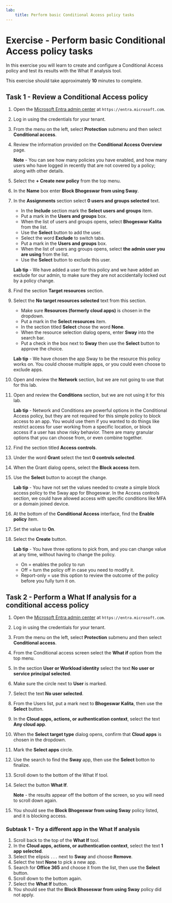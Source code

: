 ```yaml
---
lab:
    title: Perform basic Conditional Access policy tasks
---
```


# Exercise - Perform basic Conditional Access policy tasks

In this exercise you will learn to create and configure a Conditional Access policy and test its results with the What If analysis tool.

This exercise should take approximately **10** minutes to complete.

## Task 1 - Review a Conditional Access policy

1. Open the [Microsoft Entra admin center](https://entra.microsoft.com) at `https://entra.microsoft.com`.
1. Log in using the credentials for your tenant.
1. From the menu on the left, select **Protection** submenu and then select **Conditional access**.
1. Review the information provided on the **Conditional Access Overview** page.

   **Note** - You can see how many policies you have enabled, and how many users who have logged in recently that are not covered by a policy; along with other details.

1. Select the **+ Create new policy** from the top menu.
1. In the **Name** box enter **Block Bhogeswar from using Sway**.
1. In the **Assignments** section select **0 users and groups selected** text.

   - In the **Include** section mark the **Select users and groups** item.
   - Put a mark in the **Users and groups** box.
   - When the list of users and groups opens, select **Bhogeswar Kalita** from the list.
   - Use the **Select** button to add the user.
   - Select the word **Exclude** to switch tabs.
   - Put a mark in the **Users and groups** box.
   - When the list of users ang groups opens, select **the admin user you are using** from the list.
   - Use the **Select** button to exclude this user.

   **Lab tip** - We have added a user for this policy and we have added an exclude for our admin, to make sure they are not accidentally locked out by a policy change.

1. Find the section **Target resources** section.
1. Select the **No target resources selected** text from this section.

   - Make sure **Resources (formerly cloud apps)** is chosen in the dropdown.
   - Put a mark in the **Select resources** item.
   - In the section titled **Select** chose the word **None**.
   - When the resource selection dialog opens, enter **Sway** into the search bar.
   - Put a check in the box next to **Sway** then use the **Select** button to approve the choice.

   **Lab tip** - We have chosen the app Sway to be the resource this policy works on. You could choose multiple apps, or you could even choose to exclude apps.

1. Open and review the **Network** section, but we are not going to use that for this lab.
1. Open and review the **Conditions** section, but we are not using it for this lab.

   **Lab tip** - Network and Conditions are powerful options in the Conditional Access policy, but they are not required for this simple policy to block access to an app.  You would use them if you wanted to do things like restrict access for user working from a specific location, or block access if a user has show risky behavior.  There are many granular options that you can choose from, or even combine together.

1. Find the section titled **Access controls**.
1. Under the word **Grant** select the text **0 controls selected**.
1. When the Grant dialog opens, select the **Block access** item.
1. Use the **Select** button to accept the change.

   **Lab tip** - You have not set the values needed to create a simple block access policy to the Sway app for Bhogeswar.  In the Access controls section, we could have allowed access with specific conditions like MFA or a domain joined device.

1. At the bottom of the **Conditional Access** interface, find the **Enable policy** item.
1. Set the value to **On**.
1. Select the **Create** button.

   **Lab tip** - You have three options to pick from, and you can change value at any time, without having to change the policy.
   - On = enables the policy to run
   - Off = turn the policy off in case you need to modify it.
   - Report-only = use this option to review the outcome of the policy before you fully turn it on.

## Task 2 - Perform a What If analysis for a conditional access policy

1. Open the [Microsoft Entra admin center](https://entra.microsoft.com) at `https://entra.microsoft.com`.
1. Log in using the credentials for your tenant.
1. From the menu on the left, select **Protection** submenu and then select **Conditional access**.
1. From the Conditional access screen select the **What if** option from the top menu.
1. In the section **User or Workload identity** select the text **No user or service principal selected**.
1. Make sure the circle next to **User** is marked.
1. Select the text **No user selected**.
1. From the Users list, put a mark next to **Bhogeswar Kalita**, then use the **Select** button.
1. In the **Cloud apps, actions, or authentication context**, select the text **Any cloud app**.
1. When the **Select target type** dialog opens, confirm that **Cloud apps** is chosen in the dropdown.
1. Mark the **Select apps** circle.
1. Use the search to find the **Sway** app, then use the **Select** botton to finalize.
1. Scroll down to the bottom of the What If tool.
1. Select the button **What If**.

   **Note** - the results appear off the bottom of the screen, so you will need to scroll down again.

1. You should see the **Block Bhogeswar from using Sway** policy listed, and it is blocking access.

### Subtask 1 - Try a different app in the What If analysis

1. Scroll back to the top of the **What If** tool.
1. In the **Cloud apps, actions, or authentication context**, select the text **1 app selected**.
1. Select the elipsis `...` next to **Sway** and choose **Remove**.
1. Select the text **None** to pick a new app.
1. Search for **Office 365** and choose it from the list, then use the **Select** button.
1. Scroll down to the bottom again.
1. Select the **What If** button.
1. You should see that the **Block Bhoseswar from using Sway** policy did not apply.

